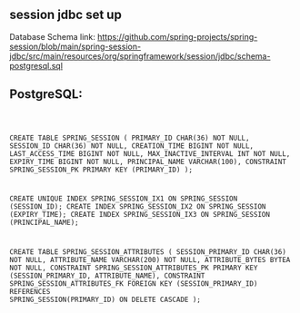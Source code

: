 ## session jdbc set up

Database Schema link: https://github.com/spring-projects/spring-session/blob/main/spring-session-jdbc/src/main/resources/org/springframework/session/jdbc/schema-postgresql.sql

## PostgreSQL:

<code>

CREATE TABLE SPRING_SESSION (
PRIMARY_ID CHAR(36) NOT NULL,
SESSION_ID CHAR(36) NOT NULL,
CREATION_TIME BIGINT NOT NULL,
LAST_ACCESS_TIME BIGINT NOT NULL,
MAX_INACTIVE_INTERVAL INT NOT NULL,
EXPIRY_TIME BIGINT NOT NULL,
PRINCIPAL_NAME VARCHAR(100),
CONSTRAINT SPRING_SESSION_PK PRIMARY KEY (PRIMARY_ID)
);

CREATE UNIQUE INDEX SPRING_SESSION_IX1 ON SPRING_SESSION (SESSION_ID);
CREATE INDEX SPRING_SESSION_IX2 ON SPRING_SESSION (EXPIRY_TIME);
CREATE INDEX SPRING_SESSION_IX3 ON SPRING_SESSION (PRINCIPAL_NAME);

CREATE TABLE SPRING_SESSION_ATTRIBUTES (
SESSION_PRIMARY_ID CHAR(36) NOT NULL,
ATTRIBUTE_NAME VARCHAR(200) NOT NULL,
ATTRIBUTE_BYTES BYTEA NOT NULL,
CONSTRAINT SPRING_SESSION_ATTRIBUTES_PK PRIMARY KEY (SESSION_PRIMARY_ID, ATTRIBUTE_NAME),
CONSTRAINT SPRING_SESSION_ATTRIBUTES_FK FOREIGN KEY (SESSION_PRIMARY_ID) REFERENCES SPRING_SESSION(PRIMARY_ID) ON DELETE CASCADE
);

</code>

